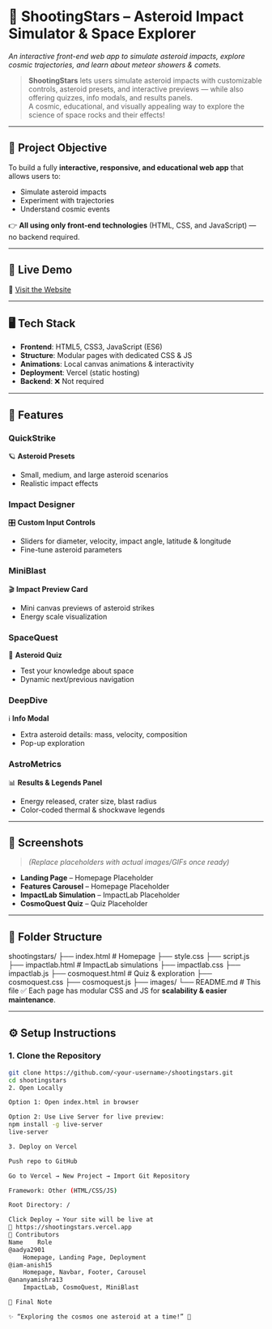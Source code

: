 # 🌠 ShootingStars – Asteroid Impact Simulator & Space Explorer
*An interactive front-end web app to simulate asteroid impacts, explore cosmic trajectories, and learn about meteor showers & comets.*

> **ShootingStars** lets users simulate asteroid impacts with customizable controls, asteroid presets, and interactive previews — while also offering quizzes, info modals, and results panels.  
> A cosmic, educational, and visually appealing way to explore the science of space rocks and their effects!

---

## 🎯 Project Objective
To build a fully **interactive, responsive, and educational web app** that allows users to:
- Simulate asteroid impacts  
- Experiment with trajectories  
- Understand cosmic events  

👉 **All using only front-end technologies** (HTML, CSS, and JavaScript) — no backend required.  

---

## 🚀 Live Demo
🔗 [Visit the Website](https://shootingstars.vercel.app)  

---

## 🖥️ Tech Stack
- **Frontend**: HTML5, CSS3, JavaScript (ES6)  
- **Structure**: Modular pages with dedicated CSS & JS  
- **Animations**: Local canvas animations & interactivity  
- **Deployment**: Vercel (static hosting)  
- **Backend**: ❌ Not required  

---

## 🌟 Features

### QuickStrike  
🪐 **Asteroid Presets**  
- Small, medium, and large asteroid scenarios  
- Realistic impact effects  

### Impact Designer  
🎛️ **Custom Input Controls**  
- Sliders for diameter, velocity, impact angle, latitude & longitude  
- Fine-tune asteroid parameters  

### MiniBlast  
🎬 **Impact Preview Card**  
- Mini canvas previews of asteroid strikes  
- Energy scale visualization  

### SpaceQuest  
🧩 **Asteroid Quiz**  
- Test your knowledge about space  
- Dynamic next/previous navigation  

### DeepDive  
ℹ️ **Info Modal**  
- Extra asteroid details: mass, velocity, composition  
- Pop-up exploration  

### AstroMetrics  
📊 **Results & Legends Panel**  
- Energy released, crater size, blast radius  
- Color-coded thermal & shockwave legends  

---

## 📸 Screenshots

> *(Replace placeholders with actual images/GIFs once ready)*

- **Landing Page** – Homepage Placeholder  
- **Features Carousel** – Homepage Placeholder  
- **ImpactLab Simulation** – ImpactLab Placeholder  
- **CosmoQuest Quiz** – Quiz Placeholder  

---

## 📁 Folder Structure
shootingstars/
├── index.html # Homepage
├── style.css
├── script.js
├── impactlab.html # ImpactLab simulations
├── impactlab.css
├── impactlab.js
├── cosmoquest.html # Quiz & exploration
├── cosmoquest.css
├── cosmoquest.js
├── images/
└── README.md # This file
✅ Each page has modular CSS and JS for **scalability & easier maintenance**.  

---

## ⚙️ Setup Instructions

### 1. Clone the Repository
```bash
git clone https://github.com/<your-username>/shootingstars.git
cd shootingstars
2. Open Locally

Option 1: Open index.html in browser

Option 2: Use Live Server for live preview:
npm install -g live-server
live-server

3. Deploy on Vercel

Push repo to GitHub

Go to Vercel → New Project → Import Git Repository

Framework: Other (HTML/CSS/JS)

Root Directory: /

Click Deploy → Your site will be live at
🔗 https://shootingstars.vercel.app
👥 Contributors
Name	Role
@aadya2901
	Homepage, Landing Page, Deployment
@iam-anish15
	Homepage, Navbar, Footer, Carousel
@ananyamishra13
	ImpactLab, CosmoQuest, MiniBlast

💬 Final Note

✨ “Exploring the cosmos one asteroid at a time!” 🚀


